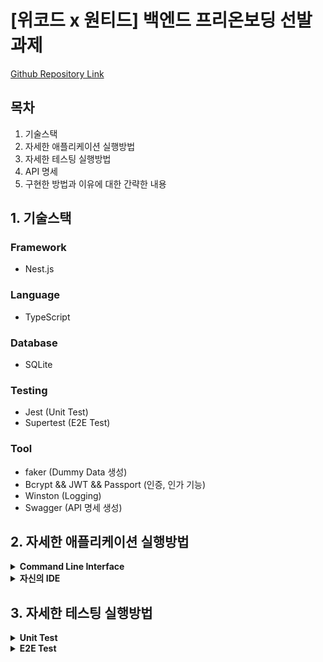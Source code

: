 # [위코드 x 원티드] 백엔드 프리온보딩 선발 과제

[Github Repository Link](https://github.com/godtaehee/Free-Onboarding-Course-Backend)

## 목차

1. 기술스택
2. 자세한 애플리케이션 실행방법
3. 자세한 테스팅 실행방법
4. API 명세
5. 구현한 방법과 이유에 대한 간략한 내용

## 1. 기술스택

### Framework

- Nest.js

### Language

- TypeScript

### Database

- SQLite

### Testing

- Jest (Unit Test)
- Supertest (E2E Test)

### Tool

- faker (Dummy Data 생성)
- Bcrypt && JWT && Passport (인증, 인가 기능)
- Winston (Logging)
- Swagger (API 명세 생성)

## 2. 자세한 애플리케이션 실행방법
<details>
 <summary><strong>Command Line Interface</strong></summary>

Terminal 혹은 Cmd를 이용하여 실행해보겠습니다.

### 1. 해당 Repository를 Clone 받기 위해 Clone 받을 원하는 위치로 `cd` 명령어를 사용하여 이동해줍니다.

![Screen Shot 2021-10-21 at 9 51 31 PM](https://user-images.githubusercontent.com/44861205/138281033-2743a46a-fd6d-425c-b07c-a697964e166c.png)

### 2. 해당 Repository를 Clone 받습니다.

```shell
git clone https://github.com/godtaehee/Free-Onboarding-Course-Backend
```

![Screen Shot 2021-10-21 at 9 52 31 PM](https://user-images.githubusercontent.com/44861205/138281194-11fd356a-51e1-4d5f-a657-d619ceb9419e.png)

### 3. 해당 애플리케이션을 실행시킬 수 있는 폴더로 이동합니다.

![Screen Shot 2021-10-21 at 9 53 26 PM](https://user-images.githubusercontent.com/44861205/138281355-8b270486-9b05-4343-9586-15f0f5cb903d.png)

위와 같이 성공적으로 Clone받아오면 프로젝트 폴더로 이동합니다.

### 4. 애플리케이션 실행에 필요한 의존성 들을 설치해줍니다.

![Screen Shot 2021-10-21 at 9 56 16 PM](https://user-images.githubusercontent.com/44861205/138281907-41c529e0-6c17-48cd-9ba9-6982735a6721.png)

위와 같이 `npm i` 명령어를 이용하여 애플리케이션 실행에 필요한 의존성 들을 설치하실 수 있습니다. 설치 과정 중에서 찍히는 로그는 다를 수 있습니다.

### 5. 애플리케이션을 실행합니다.

![Screen Shot 2021-10-21 at 9 58 38 PM](https://user-images.githubusercontent.com/44861205/138282389-1aa3f175-6101-4703-a1a4-8c02f44785ac.png)

위와 같이 `npm run start` 명령어를 이용하여 애플리케이션을 실행시킬 수 있습니다. 애플리케이션이 성공적으로 실행이 되면 위 사진의 맨 아랫부분에 아래와 같은 로그가 찍히면 애플리케이션 실행은 성공한 것입니다.

> http://localhost:3000 에서 서버가 시작되었습니다. 애플리케이션의 API 문서는 http://localhost:3000/api 에서 확인하실수 있습니다.


### 6. API 명세 페이지에서 본격적으로 애플리케이션의 API를 사용할수 있습니다.

사용하시는 브라우저의 주소창에 `http://localhost:3000/api`를 입력하고 해당 페이지에 접속하면 아래와 같은 API 명세 문서를 확인하실 수 있습니다.

![Screen Shot 2021-10-21 at 10 08 48 PM](https://user-images.githubusercontent.com/44861205/138284110-cc88d0ce-9b1e-490d-9e7e-655c9df73975.png)

</details>

<details>
 <summary><strong>자신의 IDE</strong></summary>

### 1. 해당 Repository를 Clone 받기 위해 Clone 받을 원하는 위치로 `cd` 명령어를 사용하여 이동해줍니다.

![Screen Shot 2021-10-21 at 9 51 31 PM](https://user-images.githubusercontent.com/44861205/138281033-2743a46a-fd6d-425c-b07c-a697964e166c.png)

### 2. 해당 Repository를 Clone 받거나 Download ZIP을 통해 프로젝트 파일을 받습니다.

```shell
git clone https://github.com/godtaehee/Free-Onboarding-Course-Backend
```

1. `git clone` 명령어를 이용하는 경우

![Screen Shot 2021-10-21 at 9 52 31 PM](https://user-images.githubusercontent.com/44861205/138281194-11fd356a-51e1-4d5f-a657-d619ceb9419e.png)

2. `Download ZIP` 버튼을 이용하여 다운로드 받는 경우

![Screen Shot 2021-10-21 at 10 15 26 PM](https://user-images.githubusercontent.com/44861205/138285223-af985be3-6472-45f6-b70a-179c649f80ea.png)

### 2. 다운로드 받은 ZIP 파일의 압축을 풉니다.

![Screen Shot 2021-10-21 at 10 17 52 PM](https://user-images.githubusercontent.com/44861205/138285669-01ab36f9-03b8-40da-8eee-977f0bcd0ad6.png)

![Screen Shot 2021-10-21 at 10 18 42 PM](https://user-images.githubusercontent.com/44861205/138285822-79622df8-c050-4a42-b92a-313d7d980189.png)

### 3. 각자의 IDE로 프로젝트를 열어줍니다.

저는 `Webstorm` IDE를 사용하였습니다.

> `Webstorm` 사용자의 경우 Terminal에서 `webstorm <해당프로젝트 경로>` 명령어로도 프로젝트를 열수 있습니다.

![Screen Shot 2021-10-21 at 10 20 24 PM](https://user-images.githubusercontent.com/44861205/138286134-be5179f5-8b78-4878-a7dc-bc2d7925e27e.png)

### 4. 애플리케이션 실행에 필요한 의존성 들을 설치해줍니다.

![Screen Shot 2021-10-21 at 9 56 16 PM](https://user-images.githubusercontent.com/44861205/138281907-41c529e0-6c17-48cd-9ba9-6982735a6721.png)

자신의 IDE Terminal을 사용하여 위와 같이 `npm i` 명령어를 이용하여 애플리케이션 실행에 필요한 의존성들을 설치하실수 있습니다. 설치과정 중에서 찍히는 로그는 다를수 있습니다.

### 5. 애플리케이션을 실행합니다.

![Screen Shot 2021-10-21 at 9 58 38 PM](https://user-images.githubusercontent.com/44861205/138282389-1aa3f175-6101-4703-a1a4-8c02f44785ac.png)

위와 같이 `npm run start` 명령어를 이용하여 애플리케이션을 실행시킬 수 있습니다. 애플리케이션이 성공적으로 실행이 되면 위 사진의 맨 아랫부분에 아래와 같은 로그가 찍히면 애플리케이션 실행은 성공한 것입니다.

> http://localhost:3000 에서 서버가 시작되었습니다. 애플리케이션의 API 문서는 http://localhost:3000/api 에서 확인하실 수 있습니다.


### 6. API 명세 페이지에서 본격적으로 애플리케이션의 API를 사용할 수 있습니다.

사용하시는 브라우저의 주소창에 `http://localhost:3000/api`를 입력하고 해당 페이지에 접속하면 아래와 같은 API 명세 문서를 확인하실 수 있습니다.

![Screen Shot 2021-10-21 at 10 08 48 PM](https://user-images.githubusercontent.com/44861205/138284110-cc88d0ce-9b1e-490d-9e7e-655c9df73975.png)

</details>

## 3. 자세한 테스팅 실행방법


<details>
 <summary><strong>Unit Test</strong></summary>

![Screen Shot 2021-10-21 at 10 30 08 PM](https://user-images.githubusercontent.com/44861205/138287918-745e1832-462e-4790-801c-be13c9a722ac.png)

위의 사진과 같이 `npm run test`를 이용하여 Unit Testing을 진행하실 수 있습니다.

총 41개의 `Unit Test Code`를 작성하였고 애플리케이션의 `ProtoType`을 만들 때까지는 TDD(Test-driven development)로 개발을 진행하였습니다.

후에 로직 변경 등의 이유로 테스트 코드를 다시 수정하거나 작성하여 개발도 진행하였습니다.

테스트 코드를 작성한다고 오류와 버그가 일어나지 않는 것은 아니지만, 개발하면서 많은 디테일한 부분까지 Unit Test 덕분에 챙겨갈 수 있었습니다.

총 6개의 `Suite`가 있습니다.

- Auth
  - AuthController
    - 회원가입과 로그인 시 요청으로 들어오는 정보의 유효성을 검사해주는 `Validation Pipe`, 요청 성공 시 어떠한 응답을 할 것인지에 대한 테스트를 진행하였습니다.
  - AuthService
    - `bcrypt`를 이용한 비밀번호 암호화 로직을 faker와 mocking을 이용하여 진행했으며, 로직이 성공했을 때 어떠한 응답을 반환해줄 것인지에 대한 테스트를 진행하였습니다.

- Board
  - BoardsController
    - 게시글의 생성, 조회, 수정, 삭제가 성공했을 때 어떠한 응답을 주며, 요청으로 받은 게시글의 아이디 혹은 유저의 아이디가 음수인지에 대한 `Validation Pipe` 테스트를 진행하였습니다.
  - BoardsService
    -  Pagination을 사용하는 게시글의 API에서 어떠한 응답을 줘야 하는지, 게시글의 데이터를 다루는 도중 예기치 못한 에러가 난다면 어떠한 에러를 던져줄지에 대한 테스트를 진행하였습니다.

- User
  - UsersController
    - Auth, Board와 마찬가지로 Controller(Route Handler) 계층의 테스트는 Validation Pipe 혹은 어떠한 응답을 반환할지에 대한 테스트가 주를 이루었습니다. 
  - UsersService
    - BoardsService와 비슷하게 Pagination API의 응답과 에러핸들링에 대한 테스트를 진행하였습니다.

</details>

<details>
 <summary>
    <strong>E2E Test</strong>
</summary>

![Screen Shot 2021-10-21 at 10 36 59 PM](https://user-images.githubusercontent.com/44861205/138289053-c10962e9-3fef-43a4-b043-d819e45a2656.png)

위의 사진과 같이 `npm run test:e2e`를 이용하여 E2E Testing을 진행하실 수 있습니다.

총 10개의 `E2E Test Code`를 작성하였고 애플리케이션의 기반이 `Swagger`와 `Postman`을 이용하여 수동으로 API를 테스트하는 것이 상당한 시간이 걸릴 때부터 E2E Testing을 적극적으로 활용했습니다.

`CQRS Pattern`을 프로젝트 내에 적용하여 조회(Query)와 명령(Command)을 나누어 각각의 Database에 실제 접근하는 Repository도 나누어 개발을 진행했습니다. 이렇다 보니 E2E Test 또한 나누어 진행하게 됐습니다.

- `app.query.e2e-spec.ts`
  - 조회(Query)만 하는 E2E Test를 다루고 있습니다.

- `app.e2e-spec.ts`
  - `회원가입` - `로그인` - `게시글 생성` - `게시글 조회` - `게시글 Pagination을 이용하여 조회` - `게시글 수정` - `게시글 삭제` 순서로 한 사이클 테스트를 진행하였습니다. 
  - 테스트 전후로 트랜잭션 처리를 이용하여 E2E 테스트를 모두 마치고 나면 `testwecode`의 이름을 가진 Test Database에 데이터를 저장하지 않게 했습니다. 
  - `TypeORM` 내에서 Schema를 Drop 할 수 있는 명령어를 만들 수 있지만 그렇게 되면 수동으로 진행해야 하는 일이 하나 더 생겨서 E2E 테스트가 끝나기 전후로 Transaction Start와 RollBack을 이용했습니다.

- `app.command.e2e-spec.ts`
  - 조회(Query)를 제외한 명령(Command)을 이용한 API를 Testing 하였습니다.
  - Cycle Testing과 같이 데이터베이스에 Test가 끝나고 데이터가 저장되지 않게 Rollback 처리를 진행했습니다.

</details>
